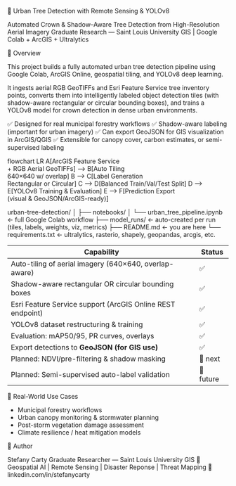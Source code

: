 🌳 Urban Tree Detection with Remote Sensing & YOLOv8

Automated Crown & Shadow–Aware Tree Detection from High-Resolution Aerial Imagery
Graduate Research — Saint Louis University GIS | Google Colab + ArcGIS + Ultralytics

📌 Overview

This project builds a fully automated urban tree detection pipeline using Google Colab, ArcGIS Online, geospatial tiling, and YOLOv8 deep learning.

It ingests aerial RGB GeoTIFFs and Esri Feature Service tree inventory points, converts them into intelligently labeled object detection tiles (with shadow-aware rectangular or circular bounding boxes), and trains a YOLOv8 model for crown detection in dense urban environments.

✅ Designed for real municipal forestry workflows
✅ Shadow-aware labeling (important for urban imagery)
✅ Can export GeoJSON for GIS visualization in ArcGIS/QGIS
✅ Extensible for canopy cover, carbon estimates, or semi-supervised labeling

flowchart LR
    A[ArcGIS Feature Service<br/>+ RGB Aerial GeoTIFFs] --> B[Auto Tiling<br/>640×640 w/ overlap]
    B --> C[Label Generation<br/>Rectangular or Circular]
    C --> D[Balanced Train/Val/Test Split]
    D --> E[YOLOv8 Training & Evaluation]
    E --> F[Prediction Export<br/>(visual & GeoJSON/ArcGIS-ready)]

urban-tree-detection/
│
├── notebooks/
│   └── urban_tree_pipeline.ipynb   ← full Google Colab workflow
├── model_runs/                     ← auto-created per run (tiles, labels, weights, viz, metrics)
├── README.md                       ← you are here
└── requirements.txt                ← ultralytics, rasterio, shapely, geopandas, arcgis, etc.

| Capability                                                 | Status    |
| ---------------------------------------------------------- | --------- |
| Auto-tiling of aerial imagery (640×640, overlap-aware)     | ✅         |
| Shadow-aware rectangular OR circular bounding boxes        | ✅         |
| Esri Feature Service support (ArcGIS Online REST endpoint) | ✅         |
| YOLOv8 dataset restructuring & training                    | ✅         |
| Evaluation: mAP50/95, PR curves, overlays                  | ✅         |
| Export detections to **GeoJSON (for GIS use)**             | ✅         |
| Planned: NDVI/pre-filtering & shadow masking               | 🔄 next   |
| Planned: Semi-supervised auto-label validation             | 🔄 future |

🎯 Real-World Use Cases

- Municipal forestry workflows
- Urban canopy monitoring & stormwater planning
- Post-storm vegetation damage assessment
- Climate resilience / heat mitigation models

📢 Author

Stefany Carty
Graduate Researcher — Saint Louis University GIS
📍 Geospatial AI | Remote Sensing | Disaster Reponse | Threat Mapping
🔗 linkedin.com/in/stefanycarty
